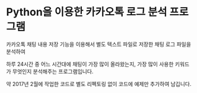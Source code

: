 # Python을 이용한 카카오톡 로그 분석 프로그램

카카오톡 채팅 내용 저장 기능을 이용해서 별도 텍스트 파일로 저장한 채팅 로그 파일을 분석하여

하루 24시간 중 어느 시간대에 채팅이 가장 많이 올라왔는지, 가장 많이 사용한 키워드가 무엇인지 분석해주는 프로그램입니다.

약 2017년 2월에 작업한 코드로 별도 리펙토링 없이 코드에 예제만 추가하여 남깁니다.